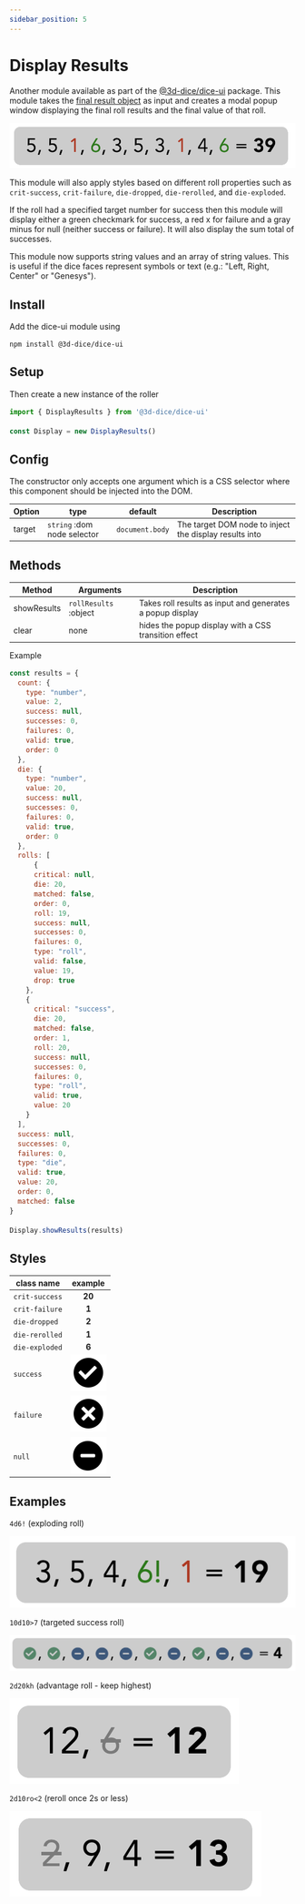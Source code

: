 ```yaml
---
sidebar_position: 5
---
```


# Display Results
Another module available as part of the [@3d-dice/dice-ui](https://github.com/3d-dice/dice-ui) package. This module takes the [final result object](/docs/usage/objects#roll-result-array-object) as input and creates a modal popup window displaying the final roll results and the final value of that roll. 

![Display Results Screenshot](/img/10d6-crits.png)

This module will also apply styles based on different roll properties such as `crit-success`, `crit-failure`, `die-dropped`, `die-rerolled`, and `die-exploded`.

If the roll had a specified target number for success then this module will display either a green checkmark for success, a red x for failure and a gray minus for null (neither success or failure). It will also display the sum total of successes.

This module now supports string values and an array of string values. This is useful if the dice faces represent symbols or text (e.g.: "Left, Right, Center" or "Genesys").

## Install
Add the dice-ui module using
```
npm install @3d-dice/dice-ui
```

## Setup
Then create a new instance of the roller
```javascript
import { DisplayResults } from '@3d-dice/dice-ui'

const Display = new DisplayResults()
```

## Config
The constructor only accepts one argument which is a CSS selector where this component should be injected into the DOM.

| Option | type | default | Description |
|-|-|-|-|
| target | `string` :dom node selector | `document.body` | The target DOM node to inject the display results into |

## Methods
| Method | Arguments | Description |
|-|-|-|
| showResults | `rollResults` :object | Takes roll results as input and generates a popup display |
| clear | none | hides the popup display with a CSS transition effect |

Example
```javascript
const results = {
  count: {
    type: "number",
    value: 2,
    success: null,
    successes: 0,
    failures: 0,
    valid: true,
    order: 0
  },
  die: {
    type: "number",
    value: 20,
    success: null,
    successes: 0,
    failures: 0,
    valid: true,
    order: 0
  },
  rolls: [
      {
      critical: null,
      die: 20,
      matched: false,
      order: 0,
      roll: 19,
      success: null,
      successes: 0,
      failures: 0,
      type: "roll",
      valid: false,
      value: 19,
      drop: true
    },
    {
      critical: "success",
      die: 20,
      matched: false,
      order: 1,
      roll: 20,
      success: null,
      successes: 0,
      failures: 0,
      type: "roll",
      valid: true,
      value: 20
    }
  ],
  success: null,
  successes: 0,
  failures: 0,
  type: "die",
  valid: true,
  value: 20,
  order: 0,
  matched: false
}

Display.showResults(results)
```

## Styles
<div className="displayResults">

| class name | example |
|-|:-:|
|`crit-success`|<span className="crit-success">**20**</span>|
|`crit-failure`|<span className="crit-failure">**1**</span>|
|`die-dropped`|<span className="die-dropped">**2**</span>|
|`die-rerolled`|<span className="die-rerolled">**1**</span>|
|`die-exploded`|<span className="die-exploded">**6**</span>|
|`success`|<span className="success">![success](/img/icons/displayResults/checkmark.svg)</span>|
|`failure`|<span className="failure">![failure](/img/icons/displayResults/cancel.svg)</span>|
|`null`|<span className="null">![null](/img/icons/displayResults/minus.svg)</span>|

 </div>

 ## Examples
 `4d6!` (exploding roll)

 ![exploding 4d6](/img/dr-explode.png)

`10d10>7` (targeted success roll)

![target roll](/img/dr-targeted.png)

`2d20kh` (advantage roll - keep highest)

![reroll](/img/dr-dropped.png)

`2d10ro<2` (reroll once 2s or less)

![reroll](/img/dr-reroll.png)
